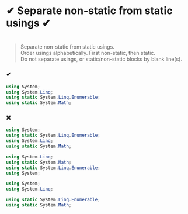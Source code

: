 # ✔ Separate non-static from static usings ✔
#

> Separate non-static from static usings.  
> Order usings alphabetically. First non-static, then static.  
> Do not separate usings, or static/non-static blocks by blank line(s).

### ✔
``` csharp
using System;
using System.Linq;
using static System.Linq.Enumerable;
using static System.Math;
```

### ❌ 
``` csharp
using System;
using static System.Linq.Enumerable;
using System.Linq;
using static System.Math;
```
``` csharp
using System.Linq;
using static System.Math;
using static System.Linq.Enumerable;
using System;
```
``` csharp
using System;
using System.Linq;

using static System.Linq.Enumerable;
using static System.Math;
```
